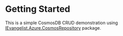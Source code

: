 # Getting Started

This is a simple CosmosDB CRUD demonstration using 
[IEvangelist.Azure.CosmosRepository](https://github.com/IEvangelist/azure-cosmos-dotnet-repository) package.

